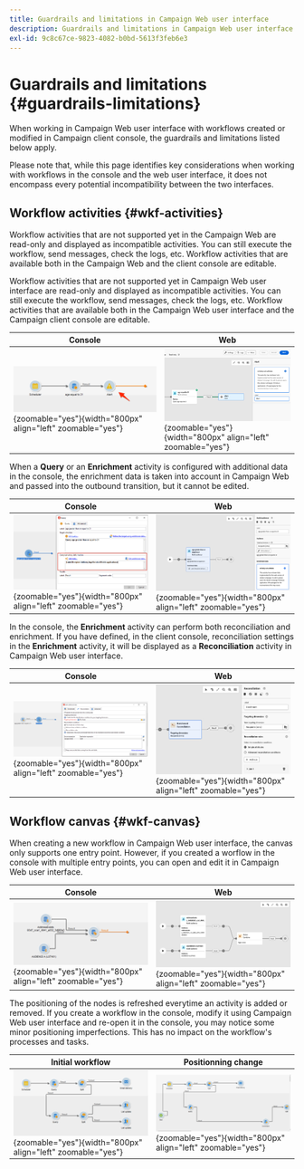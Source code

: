 ```yaml
---
title: Guardrails and limitations in Campaign Web user interface
description: Guardrails and limitations in Campaign Web user interface
exl-id: 9c8c67ce-9823-4082-b0bd-5613f3feb6e3
---
```

# Guardrails and limitations {#guardrails-limitations}

When working in Campaign Web user interface with workflows created or modified in Campaign client console, the guardrails and limitations listed below apply.

Please note that, while this page identifies key considerations when working with workflows in the console and the web user interface, it does not encompass every potential incompatibility between the two interfaces. 

## Workflow activities {#wkf-activities}

Workflow activities that are not supported yet in the Campaign Web are read-only and displayed as incompatible activities. You can still execute the workflow, send messages, check the logs, etc. Workflow activities that are available both in the Campaign Web and the client console are editable. 

Workflow activities that are not supported yet in Campaign Web user interface are read-only and displayed as incompatible activities. You can still execute the workflow, send messages, check the logs, etc. Workflow activities that are available both in the Campaign Web user interface and the Campaign client console are editable. 

| Console | Web |
| --- | --- |
| ![](assets/limitations-activities-console.png){zoomable="yes"}{width="800px" align="left" zoomable="yes"} | ![](assets/limitations-activities-web.png){zoomable="yes"}{width="800px" align="left" zoomable="yes"} |

When a **Query** or an **Enrichment** activity is configured with additional data in the console, the enrichment data is taken into account in Campaign Web and passed into the outbound transition, but it cannot be edited.

| Console | Web |
| --- | --- |
| ![](assets/limitations-options-console.png){zoomable="yes"}{width="800px" align="left" zoomable="yes"} | ![](assets/limitations-options-web.png){zoomable="yes"}{width="800px" align="left" zoomable="yes"} |

In the console, the **Enrichment** activity can perform both reconciliation and enrichment. If you have defined, in the client console, reconciliation settings in the **Enrichment** activity, it will be displayed as a **Reconciliation** activity in Campaign Web user interface.

| Console | Web |
| --- | --- |
| ![](assets/limitations-enrichment-console.png){zoomable="yes"}{width="800px" align="left" zoomable="yes"} | ![](assets/limitations-enrichment-web.png){zoomable="yes"}{width="800px" align="left" zoomable="yes"} |

## Workflow canvas {#wkf-canvas}

When creating a new workflow in Campaign Web user interface, the canvas only supports one entry point. However, if you created a worflow in the console with multiple entry points, you can open and edit it in Campaign Web user interface. 

| Console | Web |
| --- | --- |
| ![](assets/limitations-multiple-console.png){zoomable="yes"}{width="800px" align="left" zoomable="yes"} | ![](assets/limitations-multiple-web.png){zoomable="yes"}{width="800px" align="left" zoomable="yes"} |

The positioning of the nodes is refreshed everytime an activity is added or removed. If you create a workflow in the console, modify it using Campaign Web user interface and re-open it in the console, you may notice some minor positioning imperfections. This has no impact on the workflow's processes and tasks.

| Initial workflow | Positionning change |
| --- | --- |
| ![](assets/limitations-positioning1.png){zoomable="yes"}{width="800px" align="left" zoomable="yes"} | ![](assets/limitations-positioning2.png){zoomable="yes"}{width="800px" align="left" zoomable="yes"} |
